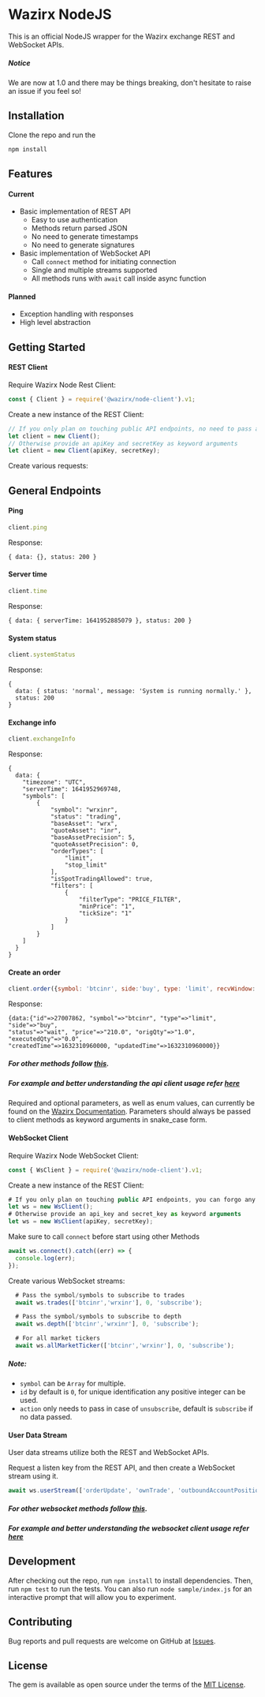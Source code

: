 # Wazirx NodeJS

This is an official NodeJS wrapper for the Wazirx exchange REST and WebSocket APIs.

##### Notice

We are now at 1.0 and there may be things breaking, don't hesitate to raise an issue if you feel so!

## Installation

Clone the repo and run the
```cmd
npm install
```

## Features

#### Current

* Basic implementation of REST API
  * Easy to use authentication
  * Methods return parsed JSON
  * No need to generate timestamps
  * No need to generate signatures
* Basic implementation of WebSocket API
  * Call `connect` method for initiating connection
  * Single and multiple streams supported
  * All methods runs with `await` call inside async function

#### Planned

* Exception handling with responses
* High level abstraction


## Getting Started

#### REST Client

Require Wazirx Node Rest Client:
```js
const { Client } = require('@wazirx/node-client').v1;
```

Create a new instance of the REST Client:

```js
// If you only plan on touching public API endpoints, no need to pass any arguments
let client = new Client();
// Otherwise provide an apiKey and secretKey as keyword arguments
let client = new Client(apiKey, secretKey);
```

Create various requests:

## General Endpoints

#### Ping

```js
client.ping
```
Response:
```json-doc
{ data: {}, status: 200 }
```
#### Server time

```js
client.time
```
Response:
```json-doc
{ data: { serverTime: 1641952885079 }, status: 200 }
```
#### System status

```js
client.systemStatus
```
Response:
```json-doc
{
  data: { status: 'normal', message: 'System is running normally.' },
  status: 200
}
```
#### Exchange info

```js
client.exchangeInfo
```
Response:
```json-doc
{
  data: {
    "timezone": "UTC",
    "serverTime": 1641952969748,
    "symbols": [
        {
            "symbol": "wrxinr",
            "status": "trading",
            "baseAsset": "wrx",
            "quoteAsset": "inr",
            "baseAssetPrecision": 5,
            "quoteAssetPrecision": 0,
            "orderTypes": [
                "limit",
                "stop_limit"
            ],
            "isSpotTradingAllowed": true,
            "filters": [
                {
                    "filterType": "PRICE_FILTER",
                    "minPrice": "1",
                    "tickSize": "1"
                }
            ]
        }
    ]
  }
}
```
#### Create an order
```js
client.order({symbol: 'btcinr', side:'buy', type: 'limit', recvWindow: 10000, quantity:1, price:50});
```
Response:
```json-doc
{data:{"id"=>27007862, "symbol"=>"btcinr", "type"=>"limit", "side"=>"buy",
"status"=>"wait", "price"=>"210.0", "origQty"=>"1.0", "executedQty"=>"0.0",
"createdTime"=>1632310960000, "updatedTime"=>1632310960000}}
```

##### For other methods follow [this](https://github.com/WazirX/wazirx-connector-nodejs/blob/master/src/v1/api-wrapper.ts).

##### For example and better understanding the api client usage refer [here](https://github.com/WazirX/wazirx-connector-nodejs/blob/master/sample/index.js)

Required and optional parameters, as well as enum values, can currently be found on the [Wazirx Documentation](https://docs.wazirx.com). Parameters should always be passed to client methods as keyword arguments in snake_case form.

#### WebSocket Client

Require Wazirx Node WebSocket Client:
```js
const { WsClient } = require('@wazirx/node-client').v1;
```

Create a new instance of the REST Client:

```js
# If you only plan on touching public API endpoints, you can forgo any arguments
let ws = new WsClient();
# Otherwise provide an api_key and secret_key as keyword arguments
let ws = new WsClient(apiKey, secretKey);
```

Make sure to call `connect` before start using other Methods

```js
await ws.connect().catch((err) => {
  console.log(err);
});
```

Create various WebSocket streams:

```js
  # Pass the symbol/symbols to subscribe to trades
  await ws.trades(['btcinr','wrxinr'], 0, 'subscribe');

  # Pass the symbol/symbols to subscribe to depth
  await ws.depth(['btcinr','wrxinr'], 0, 'subscribe');

  # For all market tickers
  await ws.allMarketTicker(['btcinr','wrxinr'], 0, 'subscribe');

```
##### Note:
* `symbol` can be `Array` for multiple.
* `id` by default is `0`, for unique identification any positive integer can be used.
* `action` only needs to pass in case of `unsubscribe`, default is `subscribe` if no data passed.

#### User Data Stream

User data streams utilize both the REST and WebSocket APIs.

Request a listen key from the REST API, and then create a WebSocket stream using it.

```js
await ws.userStream(['orderUpdate', 'ownTrade', 'outboundAccountPosition'], 0, 'subscribe');
```

##### For other websocket methods follow [this](https://github.com/WazirX/wazirx-connector-nodejs/blob/master/src/v1/ws-wrapper.ts).

##### For example and better understanding the websocket client usage refer [here](https://github.com/WazirX/wazirx-connector-nodejs/blob/master/sample/index.js)

## Development

After checking out the repo, run `npm install` to install dependencies. Then, run `npm test` to run the tests. You can also run `node sample/index.js` for an interactive prompt that will allow you to experiment.

## Contributing

Bug reports and pull requests are welcome on GitHub at [Issues](https://github.com/WazirX/wazirx-connector-nodejs/issues).

## License

The gem is available as open source under the terms of the [MIT License](http://opensource.org/licenses/MIT).